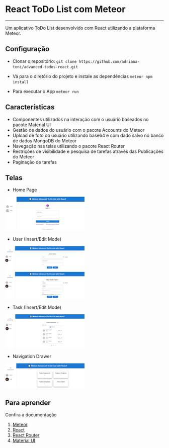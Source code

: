 # **React ToDo List com Meteor**
---
Um aplicativo ToDo List desenvolvido com React utilizando a plataforma Meteor.

## Configuração

- Clonar o repositório:
``git clone https://github.com/adriana-toni/advanced-todos-react.git``

- Vá para o diretório do projeto e instale as dependências
``meteor npm install ``

- Para executar o App
``meteor run``

## Características

- Componentes utilizados na interação com o usuário baseados no pacote Material UI
- Gestão de dados do usuário com o pacote Accounts do Meteor
- Upload de foto do usuário utilizando base64 e com dado salvo no banco de dados MongoDB do Meteor
- Navegação nas telas utilizando o pacote React Router
- Restrições de visibilidade e pesquisa de tarefas através das Publicações do Meteor
- Paginação de tarefas 

## Telas

- Home Page
<img src="https://github.com/adriana-toni/advanced-todos-react/blob/main/img/appForm.PNG" width=50% height=50%>

- User (Insert/Edit Mode)
<img src="https://github.com/adriana-toni/advanced-todos-react/blob/main/img/editTaskForm_insertMode.PNG" width=50% height=50%>
<img src="https://github.com/adriana-toni/advanced-todos-react/blob/main/img/editTaskForm_editMode.PNG" width=50% height=50%>

- Task (Insert/Edit Mode)
<img src="https://github.com/adriana-toni/advanced-todos-react/blob/main/img/tasksForm.PNG" width=50% height=50%>

- Navigation Drawer
<img src="https://github.com/adriana-toni/advanced-todos-react/blob/main/img/welcomeForm.PNG" width=50% height=50%>


## Para aprender

Confira a documentação
1. [Meteor](https://docs.meteor.com/).
2. [React](https://reactjs.org/docs/getting-started.html)
3. [React Router](https://reactrouter.com/)
4. [Material UI](https://mui.com/pt/)
